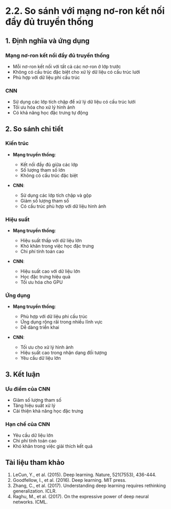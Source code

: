 # 2.2. So sánh với mạng nơ-ron kết nối đầy đủ truyền thống

## 1. Định nghĩa và ứng dụng

### Mạng nơ-ron kết nối đầy đủ truyền thống

-   Mỗi nơ-ron kết nối với tất cả các nơ-ron ở lớp trước
-   Không có cấu trúc đặc biệt cho xử lý dữ liệu có cấu trúc lưới
-   Phù hợp với dữ liệu phi cấu trúc

### CNN

-   Sử dụng các lớp tích chập để xử lý dữ liệu có cấu trúc lưới
-   Tối ưu hóa cho xử lý hình ảnh
-   Có khả năng học đặc trưng tự động

## 2. So sánh chi tiết

### Kiến trúc

-   **Mạng truyền thống**:

    -   Kết nối đầy đủ giữa các lớp
    -   Số lượng tham số lớn
    -   Không có cấu trúc đặc biệt

-   **CNN**:
    -   Sử dụng các lớp tích chập và gộp
    -   Giảm số lượng tham số
    -   Có cấu trúc phù hợp với dữ liệu hình ảnh

### Hiệu suất

-   **Mạng truyền thống**:

    -   Hiệu suất thấp với dữ liệu lớn
    -   Khó khăn trong việc học đặc trưng
    -   Chi phí tính toán cao

-   **CNN**:
    -   Hiệu suất cao với dữ liệu lớn
    -   Học đặc trưng hiệu quả
    -   Tối ưu hóa cho GPU

### Ứng dụng

-   **Mạng truyền thống**:

    -   Phù hợp với dữ liệu phi cấu trúc
    -   Ứng dụng rộng rãi trong nhiều lĩnh vực
    -   Dễ dàng triển khai

-   **CNN**:
    -   Tối ưu cho xử lý hình ảnh
    -   Hiệu suất cao trong nhận dạng đối tượng
    -   Yêu cầu dữ liệu lớn

## 3. Kết luận

### Ưu điểm của CNN

-   Giảm số lượng tham số
-   Tăng hiệu suất xử lý
-   Cải thiện khả năng học đặc trưng

### Hạn chế của CNN

-   Yêu cầu dữ liệu lớn
-   Chi phí tính toán cao
-   Khó khăn trong việc giải thích kết quả

## Tài liệu tham khảo

1. LeCun, Y., et al. (2015). Deep learning. Nature, 521(7553), 436-444.
2. Goodfellow, I., et al. (2016). Deep learning. MIT press.
3. Zhang, C., et al. (2017). Understanding deep learning requires rethinking generalization. ICLR.
4. Raghu, M., et al. (2017). On the expressive power of deep neural networks. ICML.
